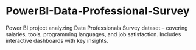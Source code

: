 # PowerBI-Data-Professional-Survey
Power BI project analyzing Data Professionals Survey dataset – covering salaries, tools, programming languages, and job satisfaction. Includes interactive dashboards with key insights.
